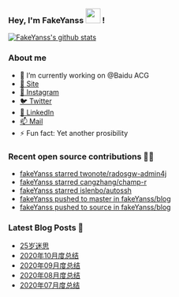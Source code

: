 ### Hey, I'm FakeYanss <img src="https://media.giphy.com/media/hvRJCLFzcasrR4ia7z/giphy.gif" width="30px"> !

[![FakeYanss's github stats](https://github-readme-stats.vercel.app/api?username=fakeyanss)](https://github.com/fakeyanss)

### About me
- 🔭 I’m currently working on @Baidu ACG
- [🚀 Site](https://avelino.run) <br>
- [📸 Instagram](https://www.instagram.com/fakeyanss/)
- [🐦 Twitter](https://twitter.com/fakeYanss)
- [💼 LinkedIn](https://www.linkedin.com/in/foretime) 
- [📫 Mail](mailto:yanshisangc@gmail.com)
- ⚡ Fun fact: Yet another prosibility

### Recent open source contributions 👨‍💻

<!-- GITHUB:START -->
- [fakeYanss starred twonote/radosgw-admin4j](https://github.com/twonote/radosgw-admin4j)
- [fakeYanss starred cangzhang/champ-r](https://github.com/cangzhang/champ-r)
- [fakeYanss starred islenbo/autossh](https://github.com/islenbo/autossh)
- [fakeYanss pushed to master in fakeYanss/blog](https://github.com/fakeYanss/blog/compare/7194b540b2...ad4f7a81fb)
- [fakeYanss pushed to source in fakeYanss/blog](https://github.com/fakeYanss/blog/compare/a7455ba401...a9decfed82)
<!-- GITHUB:END -->

### Latest Blog Posts 📕
<!-- BLOG:START -->
- [25岁迷思](https://foreti.me/blog/2021/01/09/thinking-at-25-years-old/)
- [2020年10月度总结](https://foreti.me/blog/2020/10/28/2020-10-review/)
- [2020年09月度总结](https://foreti.me/blog/2020/10/28/2020-09-review/)
- [2020年08月度总结](https://foreti.me/blog/2020/09/05/2020-08-review/)
- [2020年07月度总结](https://foreti.me/blog/2020/07/29/2020-07-review/)
<!-- BLOG:END -->
